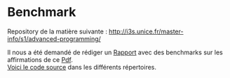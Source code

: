 # Benchmark

Repository de la matière suivante : http://i3s.unice.fr/master-info/s1/advanced-programming/

Il nous a été demandé de rédiger un [Rapport](https://github.com/Mentra20/Benchmark/blob/main/JMH/CompteRendu_JMH.pdf) avec des benchmarks sur les affirmations de ce [Pdf](https://github.com/Mentra20/Benchmark/blob/main/JMH/performanceClaims.pdf).  
[Voici le code source](https://github.com/Mentra20/Benchmark/tree/main/JMH) dans les différents répertoires.
